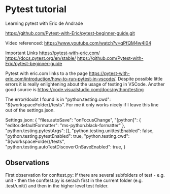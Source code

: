 # Pytest tutorial

Learning pytest with Eric de Andrade

https://github.com/Pytest-with-Eric/pytest-beginner-guide.git

Video referenced: https://www.youtube.com/watch?v=qPfQM4w4I04

Important Links
https://pytest-with-eric.com/
https://docs.pytest.org/en/stable/
https://github.com/Pytest-with-Eric/pytest-beginner-guide

Pytest with eric.com links to a the page https://pytest-with-eric.com/introduction/how-to-run-pytest-in-vscode/. 
Despite possible little errors it is really enlightening about the usage of testing in VSCode. 
Another good source is https://code.visualstudio.com/docs/python/testing

The error/doubt I found is in "python.testing.cwd": "${workspaceFolder}/tests". For me it only works nicely if I leave this line out of the settings.json.

Settings.json:
{
    "files.autoSave": "onFocusChange",
    "[python]": {
        "editor.defaultFormatter": "ms-python.black-formatter"
    },
    "python.testing.pytestArgs": [],
    "python.testing.unittestEnabled": false,
    "python.testing.pytestEnabled": true,
    "python.testing.cwd": "${workspaceFolder}/tests",
    "python.testing.autoTestDiscoverOnSaveEnabled": true,
}



## Observations
First observation for conftest.py: If there are several subfolders of test - e.g. unit - then the conftest.py is serach first in the current folder (e.g. .test/unit/) and then in the higher level test folder.